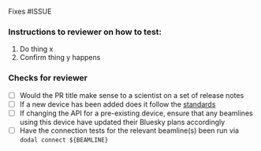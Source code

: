 Fixes #ISSUE

### Instructions to reviewer on how to test:
1. Do thing x
2. Confirm thing y happens

### Checks for reviewer
- [ ] Would the PR title make sense to a scientist on a set of release notes
- [ ] If a new device has been added does it follow the [standards](https://diamondlightsource.github.io/dodal/main/reference/device-standards.html)
- [ ] If changing the API for a pre-existing device, ensure that any beamlines using this device have updated their Bluesky plans accordingly
- [ ] Have the connection tests for the relevant beamline(s) been run via `dodal connect ${BEAMLINE}`

